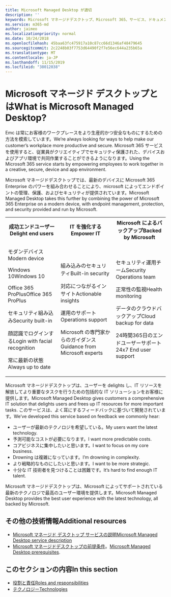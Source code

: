 ```yaml
---
title: Microsoft Managed Desktop が適切
description: ''
keywords: Microsoft マネージドデスクトップ、Microsoft 365、サービス、ドキュメント
ms.service: m365-md
author: jaimeo
ms.localizationpriority: normal
ms.date: 10/24/2018
ms.openlocfilehash: 45baa63fc475917a10c87cc66d1346af48479645
ms.sourcegitcommit: 2c2248b03f7753d64490f2f7e56ec644a235b65a
ms.translationtype: MT
ms.contentlocale: ja-JP
ms.lasthandoff: 11/15/2019
ms.locfileid: "38012038"
---
```

# <a name="what-is-microsoft-managed-desktop"></a><span data-ttu-id="0bcfa-103">Microsoft マネージド デスクトップとは</span><span class="sxs-lookup"><span data-stu-id="0bcfa-103">What is Microsoft Managed Desktop?</span></span>

<!--from Overview-->

<span data-ttu-id="0bcfa-104">Emc は常にお客様のワークプレースをより生産的かつ安全なものにするための方法を模索しています。</span><span class="sxs-lookup"><span data-stu-id="0bcfa-104">We’re always looking for ways to help make our customer’s workplace more productive and secure.</span></span> <span data-ttu-id="0bcfa-105">Microsoft 365 サービスを使用すると、従業員がクリエイティブでセキュリティ保護された、デバイスおよびアプリ環境で共同作業することができるようになります。</span><span class="sxs-lookup"><span data-stu-id="0bcfa-105">Using the Microsoft 365 service starts by empowering employees to work together in a creative, secure, device and app environment.</span></span>

<span data-ttu-id="0bcfa-106">Microsoft マネージドデスクトップでは、最新のデバイスに Microsoft 365 Enterprise のパワーを組み合わせることにより、microsoft によってエンドポイントの管理、保護、およびセキュリティが提供されています。</span><span class="sxs-lookup"><span data-stu-id="0bcfa-106">Microsoft Managed Desktop takes this further by combining the power of Microsoft 365 Enterprise on a modern device, with endpoint management, protection, and security provided and run by Microsoft.</span></span>


<table>
<tr><th><span data-ttu-id="0bcfa-107">成功エンドユーザー</span><span class="sxs-lookup"><span data-stu-id="0bcfa-107">Delight end users</span></span></th><th><span data-ttu-id="0bcfa-108">IT を強化する</span><span class="sxs-lookup"><span data-stu-id="0bcfa-108">Empower IT</span></span></th><th><span data-ttu-id="0bcfa-109">Microsoft によるバックアップ</span><span class="sxs-lookup"><span data-stu-id="0bcfa-109">Backed by Microsoft</span></span></th></tr>
<tr><td><p><span data-ttu-id="0bcfa-110">モダンデバイス</span><span class="sxs-lookup"><span data-stu-id="0bcfa-110">Modern device</span></span></p><p><span data-ttu-id="0bcfa-111">Windows 10</span><span class="sxs-lookup"><span data-stu-id="0bcfa-111">Windows 10</span></span></p><p><span data-ttu-id="0bcfa-112">Office 365 ProPlus</span><span class="sxs-lookup"><span data-stu-id="0bcfa-112">Office 365 ProPlus</span></span></p><p><span data-ttu-id="0bcfa-113">セキュリティ組み込み</span><span class="sxs-lookup"><span data-stu-id="0bcfa-113">Security built-in</span></span></p><p><span data-ttu-id="0bcfa-114">顔認識でログインする</span><span class="sxs-lookup"><span data-stu-id="0bcfa-114">Login with facial recognition</span></span></p><p><span data-ttu-id="0bcfa-115">常に最新の状態</span><span class="sxs-lookup"><span data-stu-id="0bcfa-115">Always up to date</span></span></p></td><td><p><span data-ttu-id="0bcfa-116">組み込みのセキュリティ</span><span class="sxs-lookup"><span data-stu-id="0bcfa-116">Built-in security</span></span></p><p><span data-ttu-id="0bcfa-117">対応につながるインサイト</span><span class="sxs-lookup"><span data-stu-id="0bcfa-117">Actionable insights</span></span></p><p><span data-ttu-id="0bcfa-118">運用のサポート</span><span class="sxs-lookup"><span data-stu-id="0bcfa-118">Operations support</span></span></p><p><span data-ttu-id="0bcfa-119">Microsoft の専門家からのガイダンス</span><span class="sxs-lookup"><span data-stu-id="0bcfa-119">Guidance from Microsoft experts</span></span></p></td><td><p><span data-ttu-id="0bcfa-120">セキュリティ運用チーム</span><span class="sxs-lookup"><span data-stu-id="0bcfa-120">Security Operations team</span></span></p><p><span data-ttu-id="0bcfa-121">正常性の監視</span><span class="sxs-lookup"><span data-stu-id="0bcfa-121">Health monitoring</span></span></p><p><span data-ttu-id="0bcfa-122">データのクラウドバックアップ</span><span class="sxs-lookup"><span data-stu-id="0bcfa-122">Cloud backup for data</span></span></p><p><span data-ttu-id="0bcfa-123">24時間365日のエンドユーザーサポート</span><span class="sxs-lookup"><span data-stu-id="0bcfa-123">24x7 End user support</span></span></p></td></tr>
</table>

<span data-ttu-id="0bcfa-124">Microsoft マネージドデスクトップは、ユーザーを delights し、IT リソースを解放してより重要なタスクを行うための包括的な IT ソリューションをお客様に提供します。</span><span class="sxs-lookup"><span data-stu-id="0bcfa-124">Microsoft Managed Desktop gives customers a comprehensive IT solution that delights users and frees up IT resources for more important tasks.</span></span> <span data-ttu-id="0bcfa-125">このサービスは、よく耳にするフィードバックに基づいて開発されています。</span><span class="sxs-lookup"><span data-stu-id="0bcfa-125">We’ve developed this service based on feedback we commonly hear:</span></span>
- <span data-ttu-id="0bcfa-126">ユーザーが最新のテクノロジを希望している。</span><span class="sxs-lookup"><span data-stu-id="0bcfa-126">My users want the latest technology.</span></span>
- <span data-ttu-id="0bcfa-127">予測可能なコストが必要になります。</span><span class="sxs-lookup"><span data-stu-id="0bcfa-127">I want more predictable costs.</span></span>
- <span data-ttu-id="0bcfa-128">コアビジネスに集中したいと思います。</span><span class="sxs-lookup"><span data-stu-id="0bcfa-128">I want to focus on my core business.</span></span> 
- <span data-ttu-id="0bcfa-129">Drowning は複雑になっています。</span><span class="sxs-lookup"><span data-stu-id="0bcfa-129">I’m drowning in complexity.</span></span> 
- <span data-ttu-id="0bcfa-130">より戦略的なものにしたいと思います。</span><span class="sxs-lookup"><span data-stu-id="0bcfa-130">I want to be more strategic.</span></span> 
- <span data-ttu-id="0bcfa-131">十分な IT 技術者を見つけることは困難です。</span><span class="sxs-lookup"><span data-stu-id="0bcfa-131">It’s hard to find enough IT talent.</span></span>  

<span data-ttu-id="0bcfa-132">Microsoft マネージドデスクトップは、Microsoft によってサポートされている最新のテクノロジで最高のユーザー環境を提供します。</span><span class="sxs-lookup"><span data-stu-id="0bcfa-132">Microsoft Managed Desktop provides the best user experience with the latest technology, all backed by Microsoft.</span></span> 

## <a name="additional-resources"></a><span data-ttu-id="0bcfa-133">その他の技術情報</span><span class="sxs-lookup"><span data-stu-id="0bcfa-133">Additional resources</span></span>
- [<span data-ttu-id="0bcfa-134">Microsoft マネージド デスクトップ サービスの説明</span><span class="sxs-lookup"><span data-stu-id="0bcfa-134">Microsoft Managed Desktop service description</span></span>](../service-description/index.md)
- <span data-ttu-id="0bcfa-135">[Microsoft マネージドデスクトップの前提条件](../get-ready/prerequisites.md)。</span><span class="sxs-lookup"><span data-stu-id="0bcfa-135">[Microsoft Managed Desktop prerequisites](../get-ready/prerequisites.md).</span></span>

<!--When you enroll in Microsoft Managed Desktop, Microsoft provides you with devices that are configured to join your Azure Active Directory tenant. Windows 10, Office 365, and some apps and features associated with [Microsoft 365 Enterprise E5](https://www.microsoft.com/microsoft-365/compare-all-microsoft-365-plans) are installed (by Microsoft) on your devices. When your employees who are using these devices need help, they contact Microsoft Managed Desktop support (provided by Microsoft) through a custom chat app.--> 

<!--With Microsoft Managed Desktop, you get **software as a service** (Microsoft 365 E5), **Device as a service** (Microsoft Surface devices ready to use), and **IT support as a service** (Help desk and more).--> 
 
## <a name="in-this-section"></a><span data-ttu-id="0bcfa-136">このセクションの内容</span><span class="sxs-lookup"><span data-stu-id="0bcfa-136">In this section</span></span>
- [<span data-ttu-id="0bcfa-137">役割と責任</span><span class="sxs-lookup"><span data-stu-id="0bcfa-137">Roles and responsibilities</span></span>](roles-and-responsibilities.md)
- [<span data-ttu-id="0bcfa-138">テクノロジー</span><span class="sxs-lookup"><span data-stu-id="0bcfa-138">Technologies</span></span>](technologies.md)
